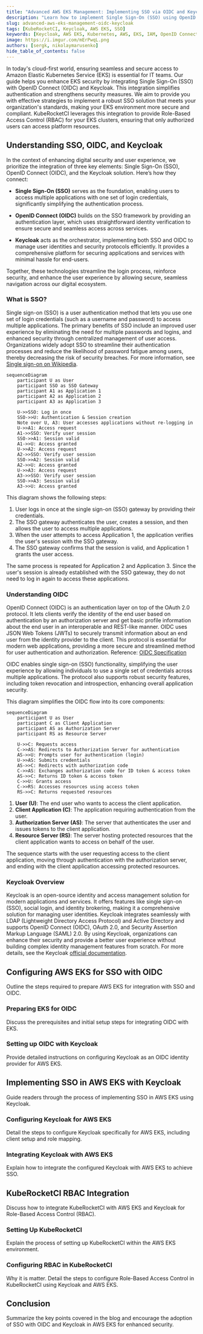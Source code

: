 ```yaml
---
title: "Advanced AWS EKS Management: Implementing SSO via OIDC and Keycloak"
description: "Learn how to implement Single Sign-On (SSO) using OpenID Connect (OIDC) and Keycloak to boost security and streamline authentication processes in Amazon Elastic Kubernetes Service (AWS EKS)."
slug: advanced-aws-eks-management-oidc-keycloak
tags: [KubeRocketCI, Keycloak, AWS EKS, SSO]
keywords: [Keycloak, AWS EKS, Kubernetes, AWS, EKS, IAM, OpenID Connect, Single Sign-On, Security, Authentication, Authorization]
image: https://i.imgur.com/mErPwqL.png
authors: [sergk, nikolaymarusenko]
hide_table_of_contents: false
---
```


In today's cloud-first world, ensuring seamless and secure access to Amazon Elastic Kubernetes Service (EKS) is essential for IT teams. Our guide helps you enhance EKS security by integrating Single Sign-On (SSO) with OpenID Connect (OIDC) and Keycloak. This integration simplifies authentication and strengthens security measures. We aim to provide you with effective strategies to implement a robust SSO solution that meets your organization's standards, making your EKS environment more secure and compliant. KubeRocketCI leverages this integration to provide Role-Based Access Control (RBAC) for your EKS clusters, ensuring that only authorized users can access platform resources.

<!--truncate-->

## Understanding SSO, OIDC, and Keycloak

In the context of enhancing digital security and user experience, we prioritize the integration of three key elements: Single Sign-On (SSO), OpenID Connect (OIDC), and the Keycloak solution. Here’s how they connect:

- **Single Sign-On (SSO)** serves as the foundation, enabling users to access multiple applications with one set of login credentials, significantly simplifying the authentication process.

- **OpenID Connect (OIDC)** builds on the SSO framework by providing an authentication layer, which uses straightforward identity verification to ensure secure and seamless access across services.

- **Keycloak** acts as the orchestrator, implementing both SSO and OIDC to manage user identities and security protocols efficiently. It provides a comprehensive platform for securing applications and services with minimal hassle for end-users.

Together, these technologies streamline the login process, reinforce security, and enhance the user experience by allowing secure, seamless navigation across our digital ecosystem.

### What is SSO?

Single sign-on (SSO) is a user authentication method that lets you use one set of login credentials (such as a username and password) to access multiple applications. The primary benefits of SSO include an improved user experience by eliminating the need for multiple passwords and logins, and enhanced security through centralized management of user access. Organizations widely adopt SSO to streamline their authentication processes and reduce the likelihood of password fatigue among users, thereby decreasing the risk of security breaches. For more information, see [Single sign-on on Wikipedia](https://en.wikipedia.org/wiki/Single_sign-on).

```mermaid
sequenceDiagram
    participant U as User
    participant SSO as SSO Gateway
    participant A1 as Application 1
    participant A2 as Application 2
    participant A3 as Application 3

    U->>SSO: Log in once
    SSO->>U: Authentication & Session creation
    Note over U, A3: User accesses applications without re-logging in
    U->>A1: Access request
    A1->>SSO: Verify user session
    SSO->>A1: Session valid
    A1->>U: Access granted
    U->>A2: Access request
    A2->>SSO: Verify user session
    SSO->>A2: Session valid
    A2->>U: Access granted
    U->>A3: Access request
    A3->>SSO: Verify user session
    SSO->>A3: Session valid
    A3->>U: Access granted
```

This diagram shows the following steps:

1. User logs in once at the single sign-on (SSO) gateway by providing their credentials.
2. The SSO gateway authenticates the user, creates a session, and then allows the user to access multiple applications.
3. When the user attempts to access Application 1, the application verifies the user's session with the SSO gateway.
4. The SSO gateway confirms that the session is valid, and Application 1 grants the user access.

The same process is repeated for Application 2 and Application 3. Since the user's session is already established with the SSO gateway, they do not need to log in again to access these applications.

### Understanding OIDC

OpenID Connect (OIDC) is an authentication layer on top of the OAuth 2.0 protocol. It lets clients verify the identity of the end user based on authentication by an authorization server and get basic profile information about the end user in an interoperable and REST-like manner. OIDC uses JSON Web Tokens (JWTs) to securely transmit information about an end user from the identity provider to the client. This protocol is essential for modern web applications, providing a more secure and streamlined method for user authentication and authorization. Reference: [OIDC Specification](https://openid.net/specs/openid-connect-core-1_0.html)

OIDC enables single sign-on (SSO) functionality, simplifying the user experience by allowing individuals to use a single set of credentials across multiple applications. The protocol also supports robust security features, including token revocation and introspection, enhancing overall application security.

This diagram simplifies the OIDC flow into its core components:

```mermaid
sequenceDiagram
    participant U as User
    participant C as Client Application
    participant AS as Authorization Server
    participant RS as Resource Server

    U->>C: Requests access
    C->>AS: Redirects to Authorization Server for authentication
    AS->>U: Prompts user for authentication (login)
    U->>AS: Submits credentials
    AS->>C: Redirects with authorization code
    C->>AS: Exchanges authorization code for ID token & access token
    AS->>C: Returns ID token & access token
    C->>U: Grants access
    C->>RS: Accesses resources using access token
    RS->>C: Returns requested resources
```

1. **User (U)**: The end user who wants to access the client application.
2. **Client Application (C)**: The application requiring authentication from the user.
3. **Authorization Server (AS)**: The server that authenticates the user and issues tokens to the client application.
4. **Resource Server (RS)**: The server hosting protected resources that the client application wants to access on behalf of the user.

The sequence starts with the user requesting access to the client application, moving through authentication with the authorization server, and ending with the client application accessing protected resources.

### Keycloak Overview

Keycloak is an open-source identity and access management solution for modern applications and services. It offers features like single sign-on (SSO), social login, and identity brokering, making it a comprehensive solution for managing user identities. Keycloak integrates seamlessly with LDAP (Lightweight Directory Access Protocol) and Active Directory and supports OpenID Connect (OIDC), OAuth 2.0, and Security Assertion Markup Language (SAML) 2.0. By using Keycloak, organizations can enhance their security and provide a better user experience without building complex identity management features from scratch. For more details, see the Keycloak [official documentation](https://www.keycloak.org/documentation.html).

## Configuring AWS EKS for SSO with OIDC

Outline the steps required to prepare AWS EKS for integration with SSO and OIDC.

### Preparing EKS for OIDC

Discuss the prerequisites and initial setup steps for integrating OIDC with EKS.

### Setting up OIDC with Keycloak

Provide detailed instructions on configuring Keycloak as an OIDC identity provider for AWS EKS.

## Implementing SSO in AWS EKS with Keycloak

Guide readers through the process of implementing SSO in AWS EKS using Keycloak.

### Configuring Keycloak for AWS EKS

Detail the steps to configure Keycloak specifically for AWS EKS, including client setup and role mapping.

### Integrating Keycloak with AWS EKS

Explain how to integrate the configured Keycloak with AWS EKS to achieve SSO.

## KubeRocketCI RBAC Integration

Discuss how to integrate KubeRocketCI with AWS EKS and Keycloak for Role-Based Access Control (RBAC).

### Setting Up KubeRocketCI

Explain the process of setting up KubeRocketCI within the AWS EKS environment.

### Configuring RBAC in KubeRocketCI

Why it is matter.
Detail the steps to configure Role-Based Access Control in KubeRocketCI using Keycloak and AWS EKS.

## Conclusion

Summarize the key points covered in the blog and encourage the adoption of SSO with OIDC and Keycloak in AWS EKS for enhanced security.
